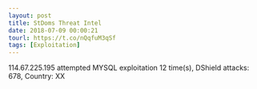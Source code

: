```yaml
---
layout: post
title: StDoms Threat Intel
date: 2018-07-09 00:00:21
tourl: https://t.co/nQqfuM3qSf
tags: [Exploitation]
---
```

114.67.225.195 attempted MYSQL exploitation 12 time(s), DShield attacks: 678, Country: XX